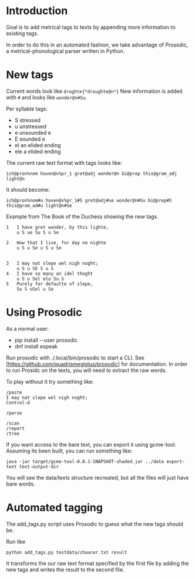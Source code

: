 # Introduction

Goal is to add metrical tags to texts by appending more information to existing tags.

In order to do this in an automated fashion, we take advantage of Prosodic, a metrical-phonological parser written in Python.


# New tags

Current words look like ``droghte{*droughte@n*}``
New information is added with ``#`` and looks like ``wonder@n#Su``.

Per syllable tags:
* S stressed
* u unstressed
* e unsounded e
* E sounded e
* el an elided ending
* ele a elided ending

The current raw text format with tags looks like:
```
ich@pron%nom haven@v%pr_1 gret@adj wonder@n bi@prep this@gram_adj light@n
```

It should become:

```
ich@pron%nom#u haven@v%pr_1#S gret@adj#ue wonder@n#Su bi@prep#S this@gram_ad#u light@n#Se
```


Example from The Book of the Duchess showing the new tags.

```
1	I have gret wonder, by this lighte,	 
	u S ue Su S u Se

2	How that I live, for day ne nighte
	u S u Se u S u Se	


3	I may nat slepe wel nigh noght;
	u S u SE S u S
4	I have so many an idel thoght
	u S u Sel elu Su S	
5	Purely for defaulte of slepe,		 
	Su S uSel u Se
```


# Using Prosodic

As a normal user:
* pip install --user prosodic
* dnf install espeak

Run prosodic with ./.local/bin/prosodic to start a CLI. See [https://github.com/quadrismegistus/prosodic] for documentation. In order to run Prosidc on the texts, you will need to extract the raw words.

To play without it try something like:
```
/paste
I may nat slepe wel nigh noght;
Control-d

/parse

/scan
/report
/tree

```

If you want access to the bare text, you can export it using gcme-tool. Assuming its been built, you can run something like:
```
java -jar target/gcme-tool-0.0.1-SNAPSHOT-shaded.jar ../data export-text text-output-dir
```

You will see the data/texts structure recreated, but all the files will just have bare words.

# Automated tagging

The add_tags.py script uses Prosodic to guess what the new tags should be.

Run like
```
python add_tags.py testdata/chaucer.txt result
```

It transforms the our raw text format specified by the first file by adding the new tags and writes the result to the second file.








